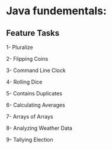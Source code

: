 # Java fundementals:

## Feature Tasks

1- Pluralize

2- Flipping Coins

3- Command Line Clock

4- Rolling Dice

5- Contains Duplicates

6- Calculating Averages

7- Arrays of Arrays

8- Analyzing Weather Data

9- Tallying Election